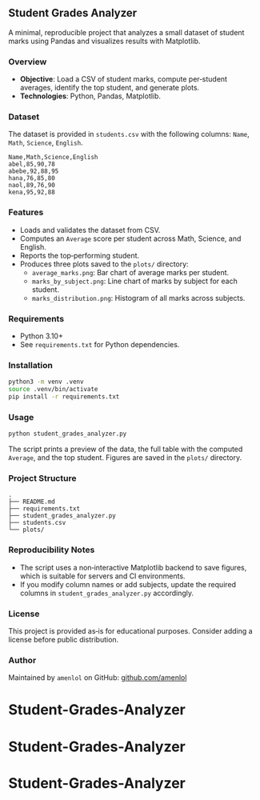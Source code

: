 ## Student Grades Analyzer

A minimal, reproducible project that analyzes a small dataset of student marks using Pandas and visualizes results with Matplotlib.

### Overview
- **Objective**: Load a CSV of student marks, compute per‑student averages, identify the top student, and generate plots.
- **Technologies**: Python, Pandas, Matplotlib.

### Dataset
The dataset is provided in `students.csv` with the following columns: `Name`, `Math`, `Science`, `English`.

```
Name,Math,Science,English
abel,85,90,78
abebe,92,88,95
hana,76,85,80
naol,89,76,90
kena,95,92,88
```

### Features
- Loads and validates the dataset from CSV.
- Computes an `Average` score per student across Math, Science, and English.
- Reports the top‑performing student.
- Produces three plots saved to the `plots/` directory:
  - `average_marks.png`: Bar chart of average marks per student.
  - `marks_by_subject.png`: Line chart of marks by subject for each student.
  - `marks_distribution.png`: Histogram of all marks across subjects.

### Requirements
- Python 3.10+
- See `requirements.txt` for Python dependencies.

### Installation
```bash
python3 -m venv .venv
source .venv/bin/activate
pip install -r requirements.txt
```

### Usage
```bash
python student_grades_analyzer.py
```
The script prints a preview of the data, the full table with the computed `Average`, and the top student. Figures are saved in the `plots/` directory.

### Project Structure
```
.
├── README.md
├── requirements.txt
├── student_grades_analyzer.py
├── students.csv
└── plots/
```

### Reproducibility Notes
- The script uses a non‑interactive Matplotlib backend to save figures, which is suitable for servers and CI environments.
- If you modify column names or add subjects, update the required columns in `student_grades_analyzer.py` accordingly.

### License
This project is provided as‑is for educational purposes. Consider adding a license before public distribution.

### Author
Maintained by `amenlol` on GitHub: [github.com/amenlol](https://github.com/amenlol)
# Student-Grades-Analyzer
# Student-Grades-Analyzer
# Student-Grades-Analyzer
